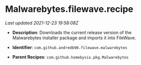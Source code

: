 # Malwarebytes.filewave.recipe

_Last updated 2021-12-23 19:58:08Z_

- **Description**: Downloads the current release version of the Malwarebytes installer package and imports it into FileWave.

- **Identifier**: `com.github.andredb90.filewave.malwarebytes`

- **Parent Recipes**: `com.github.homebysix.pkg.Malwarebytes`
